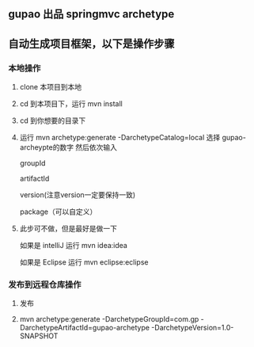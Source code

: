 ﻿## gupao 出品 springmvc archetype ##

## 自动生成项目框架，以下是操作步骤


### 本地操作

1. clone 本项目到本地
2. cd 到本项目下，运行 mvn install
3. cd 到你想要的目录下
4. 运行 mvn archetype:generate -DarchetypeCatalog=local 选择 gupao-archeypte的数字
   然后依次输入

   groupId

   artifactId

   version(注意version一定要保持一致)

   package（可以自定义）

5. 此步可不做，但是最好是做一下

   如果是 intelliJ 运行 mvn idea:idea

   如果是 Eclipse 运行 mvn eclipse:eclipse

### 发布到远程仓库操作

1. 发布

2. mvn archetype:generate -DarchetypeGroupId=com.gp -DarchetypeArtifactId=gupao-archetype -DarchetypeVersion=1.0-SNAPSHOT
